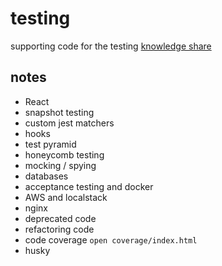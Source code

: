 # testing

supporting code for the testing [knowledge share](https://docs.google.com/presentation/d/1rEHi_PJmmtLP-QubXntJWWXaoHueYB2g90J3tUCsh2k/edit#slide=id.gfb6914f3aa_0_348)

## notes

- React
- snapshot testing
- custom jest matchers
- hooks
- test pyramid
- honeycomb testing
- mocking / spying
- databases
- acceptance testing and docker
- AWS and localstack
- nginx
- deprecated code
- refactoring code
- code coverage `open coverage/index.html`
- husky
